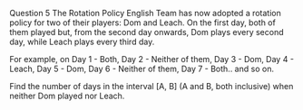 Question 5
The Rotation Policy
English Team has now adopted a rotation policy for two of their players: Dom and Leach. On the first day, both of them played but, from the second day onwards, Dom plays every second day, while Leach plays every third day.

For example, on Day 1 - Both, Day 2 - Neither of them, Day 3 - Dom, Day 4 - Leach, Day 5 - Dom, Day 6 - Neither of them, Day 7 - Both.. and so on.

Find the number of days in the interval [A, B] (A and B, both inclusive) when neither Dom played nor Leach.
